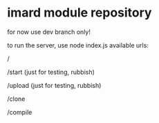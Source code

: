 # imard module repository

for now use dev branch only!

to run the server, use node index.js
available urls:

/<p />
/start  (just for testing, rubbish)<p />
/upload (just for testing, rubbish)<p />
/clone<p />
/compile
